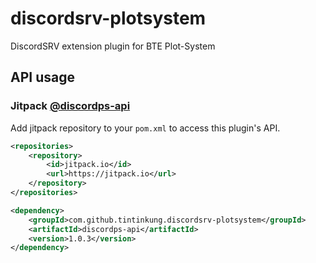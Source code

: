 # discordsrv-plotsystem
DiscordSRV extension plugin for BTE Plot-System

## API usage
### Jitpack [@discordps-api](https://jitpack.io/#tintinkung/discordsrv-plotsystem/discordps-api/)
Add jitpack repository to your `pom.xml` to access this plugin's API.
```xml
<repositories>
    <repository>
        <id>jitpack.io</id>
        <url>https://jitpack.io</url>
    </repository>
</repositories>
```

```xml
<dependency>
    <groupId>com.github.tintinkung.discordsrv-plotsystem</groupId>
    <artifactId>discordps-api</artifactId>
    <version>1.0.3</version>
</dependency>
```
